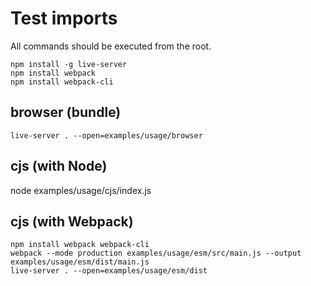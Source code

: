 # Test imports

All commands should be executed from the root.

```
npm install -g live-server
npm install webpack
npm install webpack-cli
```

## browser (bundle)

```
live-server . --open=examples/usage/browser
```

## cjs (with Node)

node examples/usage/cjs/index.js

## cjs (with Webpack)

```
npm install webpack webpack-cli
webpack --mode production examples/usage/esm/src/main.js --output examples/usage/esm/dist/main.js
live-server . --open=examples/usage/esm/dist
```
